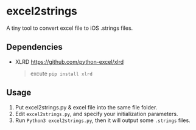 # excel2strings

A tiny tool to convert excel file to iOS .strings files.

## Dependencies

- XLRD  <https://github.com/python-excel/xlrd>
  > excute `pip install xlrd`

## Usage

1. Put excel2strings.py & excel file into the same file folder.
2. Edit `excel2strings.py`, and specify your initialization parameters.
3. Run `Python3 excel2strings.py`, then it will output some `.strings` files.

